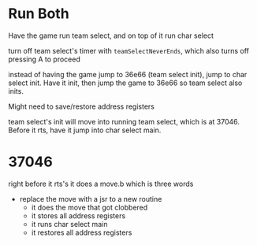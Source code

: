 # Run Both

Have the game run team select, and on top of it run char select

turn off team select's timer with `teamSelectNeverEnds`, which also turns off pressing A to proceed

instead of having the game jump to 36e66 (team select init), jump to char select init. Have it init, then jump the game to 36e66 so team select also inits.

Might need to save/restore address registers

team select's init will move into running team select, which is at 37046. Before it rts, have it jump into char select main.

# 37046

right before it rts's it does a move.b which is three words

- replace the move with a jsr to a new routine
  - it does the move that got clobbered
  - it stores all address registers
  - it runs char select main
  - it restores all address registers
